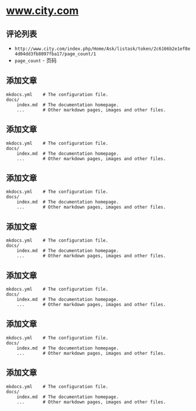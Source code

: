 # www.city.com

## 评论列表

* `http://www.city.com/index.php/Home/Ask/listask/token/2c6166b2e1ef8e4d04dd3fb8097fba17/page_count/1`
* `page_count` - 页码

## 添加文章

    mkdocs.yml    # The configuration file.
    docs/
        index.md  # The documentation homepage.
        ...       # Other markdown pages, images and other files.

## 添加文章

    mkdocs.yml    # The configuration file.
    docs/
        index.md  # The documentation homepage.
        ...       # Other markdown pages, images and other files.

## 添加文章

    mkdocs.yml    # The configuration file.
    docs/
        index.md  # The documentation homepage.
        ...       # Other markdown pages, images and other files.

## 添加文章

    mkdocs.yml    # The configuration file.
    docs/
        index.md  # The documentation homepage.
        ...       # Other markdown pages, images and other files.

## 添加文章


    mkdocs.yml    # The configuration file.
    docs/
        index.md  # The documentation homepage.
        ...       # Other markdown pages, images and other files.

## 添加文章

    mkdocs.yml    # The configuration file.
    docs/
        index.md  # The documentation homepage.
        ...       # Other markdown pages, images and other files.

## 添加文章

    mkdocs.yml    # The configuration file.
    docs/
        index.md  # The documentation homepage.
        ...       # Other markdown pages, images and other files.

